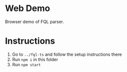 # Web Demo

Browser demo of FQL parser.

# Instructions

1. Go to `../fql-ts` and follow the setup instructions there
2. Run `npm i` in this folder
3. Run `npm start`
